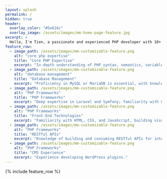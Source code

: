 ```yaml
---
layout: splash
permalink: /
hidden: true
header:
  overlay_color: "#5e616c"
  overlay_image: /assets/images/mm-home-page-feature.jpg
excerpt: >
  Hello, I'm Tien, a passionate and experienced PHP developer with 10+ year of experience.
feature_row:
  - image_path: /assets/images/mm-customizable-feature.png
    alt: "core php expertise"
    title: "Core PHP Expertise"
    excerpt: "In-depth understanding of PHP syntax, semantics, variables, operators, control structures, functions, and object-oriented programming (OOP) principles."
  - image_path: /assets/images/mm-customizable-feature.png
    alt: "database management"
    title: "Database Management"
    excerpt: "Proficiency in MySQL or MariaDB is essential, with knowledge of other database systems (PostgreSQL, SQLite). This includes skills in database design, querying (SQL), and data manipulation."
  - image_path: /assets/images/mm-customizable-feature.png
    alt: "PHP Frameworks"
    title: "PHP Frameworks"
    excerpt: "Deep expertise in Laravel and Symfony; familiarity with CodeIgniter and Zend Framework. Frameworks streamline development, promote code organization, and enforce best practices."
  - image_path: /assets/images/mm-customizable-feature.png
    alt: "PHP Frameworks"
    title: "Front-End Technologies"
    excerpt: "Familiarity with HTML, CSS, and JavaScript, building visually appealing and interactive user interfaces, ensuring seamless integration with back-end PHP code."
  - image_path: /assets/images/mm-customizable-feature.png
    alt: "PHP Frameworks"
    title: "RESTful APIs"
    excerpt: "Knowledge of building and consuming RESTful APIs for integration with other systems and services."
  - image_path: /assets/images/mm-customizable-feature.png
    alt: "PHP Frameworks"
    title: "CMS Experience"
    excerpt: "Experience developing WordPress plugins."
---
```


{% include feature_row %}